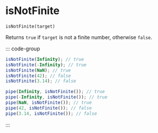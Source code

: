 # isNotFinite

`isNotFinite(target)`

Returns `true` if `target` is not a finite number, otherwise `false`.

::: code-group

```ts [data-first]
isNotFinite(Infinity); // true
isNotFinite(-Infinity); // true
isNotFinite(NaN); // true
isNotFinite(42); // false
isNotFinite(3.14); // false
```

```ts [data-last]
pipe(Infinity, isNotFinite()); // true
pipe(-Infinity, isNotFinite()); // true
pipe(NaN, isNotFinite()); // true
pipe(42, isNotFinite()); // false
pipe(3.14, isNotFinite()); // false
```

:::
